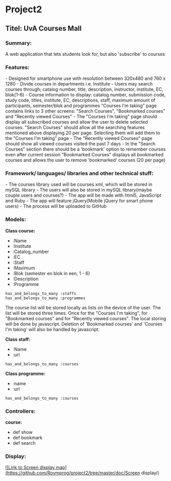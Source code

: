 <h1>Project2</h1>

<h2>Titel: UvA Courses Mall</h2>

<h3>Summary:</h3>
A web application that lets students look for, but also 'subscribe' to courses

<h3>Features:</h3>
  - Designed for smartphone use with resolution between 320x480 and 760 x 1280
  - Divide courses in departments i.e. Institute
  - Users may search courses through; catalog number, title, description, instructor, institute, EC, blok(1-6)
  - Course information to display: catalog number, submission code, study code, titles, institute, EC, descriptions, staff, maximum amount 
  of participants, semester/blok and programmes
  "Courses I'm taking" page contains links to 3 other screens: "Search Courses", "Bookmarked courses" and "Recently viewed Courses"
  - The "Courses I'm taking" page should display all subscribed courses and allow the user to delete selected courses. 
  "Search Courses" should allow all the searching features mentioned above displaying 20 per page. Selecting them will add
  them to the "Courses I'm taking" page
  - The "Recently viewed Courses" page should show all viewed courses visited the past 7 days
  - In the "Search Courses" section there should be a 'bookmark' option to remember courses even after current session
  "Bookmarked Courses" displays all bookmarked courses and allows the user to remove 'bookmarked' courses (20 per page)
  
<h3>Framework/ languages/ libraries and other technical stuff:</h3>
  - The courses library used will be courses.xml, which will be stored in mySQL library
  - The users will also be stored in mySQL library(maybe couple users and courses?)
  - The app will be made with html5, JavaScript and Ruby
  - The app will feature jQuery(Mobile jQuery for smart phone users)
  - The process will be uploaded to GitHub

<h3>Models:</h3>

**Class course:**

  - :Name
  - :Institute 
  - :Catalog_number
  - :EC
  - :Staff 
  - :Maximum
  - :Blok (semester en blok in een, 1 - 6)
  - :Description
  - :Programme

`has_and_belongs_to_many :staffs`
<br>
`has_and_belongs_to_many :programmes`

The course list will be stored locally as lists on the device of the user. The list will be stored three 
times. Once for the "Courses I'm taking", for "Bookmarked courses" and for "Recently viewed courses". The local
storing will be done by javascript. Deletion of 'Bookmarked courses' and 'Courses I'm taking' will also be 
handled by javascript.

**Class staff:**

 -  :Name
 -  :url

`has_and_belongs_to_many :courses`

**Class programme:**

  - :name
  - :url

`has_and_belongs_to_many :courses`


<h3>Controllers: </h3>

**course:**

- def show
- def bookmark
- def search

<h3>Display:</h3>
<a href="https://github.com/Roymprog/project2/tree/master/doc/Screen display/Courses_I'm_taking (1).png"</a>

![Link to Screen display map](https://github.com/Roymprog/project2/tree/master/doc/Screen display/)

